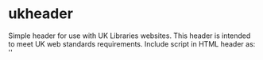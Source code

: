 # ukheader
Simple header for use with UK Libraries websites.  This header is intended to meet UK web standards requirements.
Include script in HTML header as:  '<script src="https://ukylib-exhibit-test.org/ukheader/ukheader.js"></script>'
